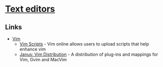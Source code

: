 # [Text editors](https://en.wikipedia.org/wiki/Text_editor)

## Links

- [Vim](https://en.wikipedia.org/wiki/Vim_(text_editor))
  - [Vim Scripts](https://www.vim.org/scripts/index.php) - Vim online allows users to upload scripts that help enhance vim
  - [Janus: Vim Distribution](https://github.com/carlhuda/janus) - A distribution of plug-ins and mappings for Vim, Gvim and MacVim
